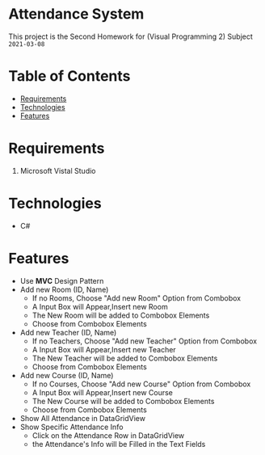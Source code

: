 # Attendance System
This project is the Second Homework for (Visual Programming 2) Subject ` 2021-03-08 `

# Table of Contents
* [Requirements](#requirements)
* [Technologies](#technologies)
* [Features](#features)

# Requirements
1. Microsoft Vistal Studio

# Technologies
* C#

# Features
* Use __MVC__ Design Pattern
* Add new Room (ID, Name)
    * If no Rooms, Choose "Add new Room" Option from Combobox
    * A Input Box will Appear,Insert new Room
    * The New Room will be added to Combobox Elements
    * Choose from Combobox Elements
* Add new Teacher (ID, Name)
    * If no Teachers, Choose "Add new Teacher" Option from Combobox
    * A Input Box will Appear,Insert new Teacher
    * The New Teacher will be added to Combobox Elements
    * Choose from Combobox Elements
* Add new Course (ID, Name)
    * If no Courses, Choose "Add new Course" Option from Combobox
    * A Input Box will Appear,Insert new Course
    * The New Course will be added to Combobox Elements
    * Choose from Combobox Elements
* Show All Attendance in DataGridView
* Show Specific Attendance Info
    * Click on the Attendance Row in DataGridView
    * the Attendance's Info will be Filled in the Text Fields